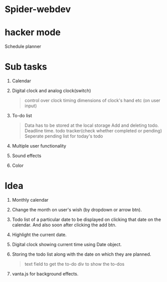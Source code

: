 # Spider-webdev

# hacker mode

Schedule planner

# Sub tasks

1. Calendar

2. Digital clock and analog clock(switch)

   > control over clock timing
   > dimensions of clock's hand etc (on user input)

3. To-do list

   > Data has to be stored at the local storage
   > Add and deleting todo.
   > Deadline time.
   > todo tracker(check whether completed or pending)
   > Seperate pending list for today's todo

4. Multiple user functionality
5. Sound effects
6. Color

# Idea

1. Monthly calendar

2. Change the month on user's wish (by dropdown or arrow btn).

3. Todo list of a particular date to be displayed on clicking that date on the calendar.
   And also soon after clicking the add btn.

4. Highlight the current date.

5. Digital clock showing current time using Date object.

6. Storing the todo list along with the date on which they are planned.
   > text field to get the to-do
   > div to show the to-dos
7. vanta.js for background effects.

